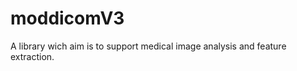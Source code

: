 moddicomV3
==========
A library wich aim is to support medical image analysis and feature extraction.
